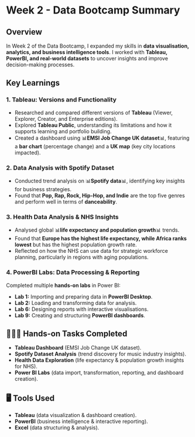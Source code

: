 # Week 2 - Data Bootcamp Summary  

## Overview  
In Week 2 of the Data Bootcamp, I expanded my skills in **data visualisation, analytics, and business intelligence tools**. I worked with **Tableau, PowerBI, and real-world datasets** to uncover insights and improve decision-making processes. 

## Key Learnings  

### 1. **Tableau: Versions and Functionality**  
- Researched and compared different versions of **Tableau** (Viewer, Explorer, Creator, and Enterprise editions).  
- Explored **Tableau Public**, understanding its limitations and how it supports learning and portfolio building.  
- Created a dashboard using 📊**EMSI Job Change UK dataset**📊, featuring a **bar chart** (percentage change) and a **UK map** (key city locations impacted).  

### 2. **Data Analysis with Spotify Dataset**  
- Conducted trend analysis on 📊**Spotify data**📊, identifying key insights for business strategies.  
- Found that **Pop, Rap, Rock, Hip-Hop, and Indie** are the top five genres and perform well in terms of **danceability**.  

### 3. **Health Data Analysis & NHS Insights**  
- Analysed global 📊**life expectancy and population growth**📊 trends.  
- Found that **Europe has the highest life expectancy, while Africa ranks lowest** but has the highest population growth rate.  
- Reflected on how the NHS can use data for strategic workforce planning, particularly in regions with aging populations.  

### 4. **PowerBI Labs: Data Processing & Reporting**  
Completed multiple **hands-on labs** in Power BI:  
- **Lab 1:** Importing and preparing data in **PowerBI Desktop**.  
- **Lab 2:** Loading and transforming data for analysis.  
- **Lab 6:** Designing reports with interactive visualisations.  
- **Lab 9:** Creating and structuring **PowerBI dashboards**.  

## 🙋🏻‍♀️ Hands-on Tasks Completed  
- **Tableau Dashboard** (EMSI Job Change UK dataset).  
- **Spotify Dataset Analysis** (trend discovery for music industry insights).  
- **Health Data Exploration** (life expectancy & population growth insights for NHS).  
- **Power BI Labs** (data import, transformation, reporting, and dashboard creation).  

## 🖥 Tools Used  
- **Tableau** (data visualization & dashboard creation).  
- **PowerBI** (business intelligence & interactive reporting).  
- **Excel** (data structuring & analysis). 
